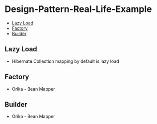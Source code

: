 # Design-Pattern-Real-Life-Example

- [Lazy Load](#lazy-load)
- [Factory](#factory)
- [Builder](#builder)
 
## Lazy Load
- Hibernate Collection mapping by default is lazy load
## Factory
- Orika - Bean Mapper
## Builder
- Orika - Bean Mapper
